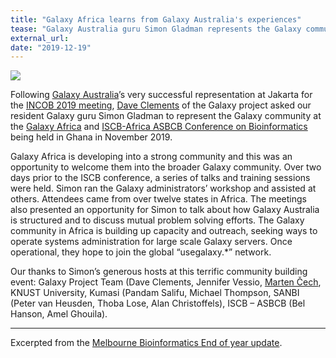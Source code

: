 ```yaml
---
title: "Galaxy Africa learns from Galaxy Australia's experiences"
tease: "Galaxy Australia guru Simon Gladman represents the Galaxy community at the Galaxy Africa"
external_url:
date: "2019-12-19"
---
```


[<img class="float-right" style="max-width: 18rem;" src="/src/images/galaxy-logos/galaxy-australia.png" />](https://mailchi.mp/melbournebioinformatics/2019wrap)

Following [Galaxy Australia](https://usegalaxy.org.au/)’s very successful representation at Jakarta for the [INCOB 2019 meeting](/src/events/2019-09-incob/index.md), [Dave Clements](/src/people/dave-clements/index.md) of the Galaxy project asked our resident Galaxy guru Simon Gladman to represent the Galaxy community at the [Galaxy Africa](https://www.iscb.org/iscbafrica2019-ps/iscbafrica2019-worktut#galaxy) and [ISCB-Africa ASBCB Conference on Bioinformatics](https://www.iscb.org/iscbafrica2019) being held in Ghana in November 2019.

Galaxy Africa is developing into a strong community and this was an opportunity to welcome them into the broader Galaxy community. Over two days prior to the ISCB conference, a series of talks and training sessions were held. Simon ran the Galaxy administrators’ workshop and assisted at others. Attendees came from over twelve states in Africa. The meetings also presented an opportunity for Simon to talk about how Galaxy Australia is structured and to discuss mutual problem solving efforts. The Galaxy community in Africa is building up capacity and outreach, seeking ways to operate systems administration for large scale Galaxy servers. Once operational, they hope to join the global “usegalaxy.*” network.

Our thanks to Simon’s generous hosts at this terrific community building event: Galaxy Project Team (Dave Clements, Jennifer Vessio, [Marten Čech](/src/people/marten/index.md), KNUST University, Kumasi (Pandam Salifu, Michael Thompson, SANBI (Peter van Heusden, Thoba Lose, Alan Christoffels), ISCB – ASBCB (Bel Hanson, Amel Ghouila).

---

Excerpted from the [Melbourne Bioinformatics End of year update](https://mailchi.mp/melbournebioinformatics/2019wrap).
